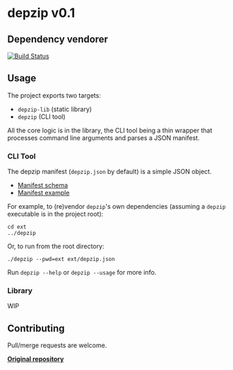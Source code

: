 # depzip v0.1

## Dependency vendorer

[![Build Status](https://github.com/karnkaul/depzip/actions/workflows/ci.yml/badge.svg)](https://github.com/karnkaul/depzip/actions/workflows/ci.yml)

## Usage

The project exports two targets:

- `depzip-lib` (static library)
- `depzip` (CLI tool)

All the core logic is in the library, the CLI tool being a thin wrapper that processes command line arguments and parses a JSON manifest.

### CLI Tool

The depzip manifest (`depzip.json` by default) is a simple JSON object.

- [Manifest schema](depzip_schema.json)
- [Manifest example](ext/depzip.json)

For example, to (re)vendor `depzip`'s own dependencies (assuming a `depzip` executable is in the project root):

```
cd ext
../depzip
```

Or, to run from the root directory:

```
./depzip --pwd=ext ext/depzip.json
```

Run `depzip --help` or `depzip --usage` for more info.

### Library

WIP

## Contributing

Pull/merge requests are welcome.

**[Original repository](https://github.com/karnkaul/depzip)**

